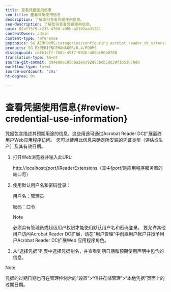 ```yaml
---
title: 查看凭据使用信息
seo-title: 查看凭据使用信息
description: 了解如何查看凭据使用信息。
seo-description: 了解如何查看凭据使用信息。
uuid: 02af75f9-c235-470d-a98b-a2102aa31381
contentOwner: admin
content-type: reference
geptopics: SG_AEMFORMS/categories/configuring_acrobat_reader_dc_extensions
products: SG_EXPERIENCEMANAGER/6.4/FORMS
discoiquuid: cdf61cff-768b-49f7-9926-400bc96b0708
translation-type: tm+mt
source-git-commit: d04e08e105bba2e6c92d93bcb58839f1b5307bd8
workflow-type: tm+mt
source-wordcount: '191'
ht-degree: 0%

---
```



# 查看凭据使用信息{#review-credential-use-information}

凭据包含描述其预期用途的信息，这些用途可通过Acrobat Reader DC扩展最终用户Web应用程序访问。 您可以使用此信息来确定所安装的凭证类型（评估或生产）及其有效日期。

1. 打开Web浏览器并输入此URL:

   http://localhost:*[port]*/ReaderExtensions（其中&#x200B;*[port]*&#x200B;是应用程序服务器的端口号）

1. 使用默认用户名和密码登录：

   用户名：管理员

   密码：口令

   >[!NOTE]
   >
   >必须具有管理员或超级用户权限才能使用默认用户名和密码登录。 要允许其他用户访问Acrobat Reader DC扩展，请在“用户管理”中创建用户帐户并授予用户Acrobat Reader DC扩展Web 应用程序角色。

1. 从“选择凭据”列表中选择凭据别名，并查看到期日期和预期使用声明中包含的信息。

>[!NOTE]
>
>凭据的过期日期也可在管理控制台的“设置”>“信任存储管理”>“本地凭据”页面上的过期日期。

